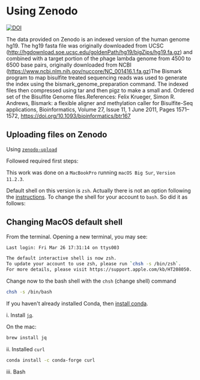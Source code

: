 # Using Zenodo

[![DOI](https://zenodo.org/badge/DOI/10.5281/zenodo.4625710.svg)](10.5281/zenodo.4625710)

The data provided on Zenodo is an indexed version of the human genome hg19. The hg19 fasta file was originally downloaded from UCSC (http://hgdownload.soe.ucsc.edu/goldenPath/hg19/bigZips/hg19.fa.gz) and combined with a target portion of the phage lambda genome from 4500 to 6500 base pairs, originally downloaded from NCBI (https://www.ncbi.nlm.nih.gov/nuccore/NC_001416.1.fa.gz)The Bismark program to map bisulfite treated sequencing reads was used to generate the index using the bismark_genome_preparation command. The indexed files then compressed using tar and then pigz to make a small and. Ordered set of the Bisulfite Genome files.References:
Felix Krueger, Simon R. Andrews, Bismark: a flexible aligner and methylation caller for Bisulfite-Seq applications, Bioinformatics, Volume 27, Issue 11, 1 June 2011, Pages 1571–1572, https://doi.org/10.1093/bioinformatics/btr167


## Uploading files on Zenodo

Using [`zenodo-upload`](https://github.com/jhpoelen/zenodo-upload)

Followed required first steps:

This work was done on a `MacBookPro` running `macOS Big Sur`, `Version 11.2.3`.

Default shell on this version is `zsh`.  Actually there is not an option following the [instructions](https://support.apple.com/kb/HT208050). To change the shell for your account to `bash`.   So did it as follows:

## Changing MacOS default shell

From the terminal. Opening a new terminal, you may see:

```bash
Last login: Fri Mar 26 17:31:14 on ttys003

The default interactive shell is now zsh.
To update your account to use zsh, please run `chsh -s /bin/zsh`.
For more details, please visit https://support.apple.com/kb/HT208050.
```

Change now to the bash shell with the `chsh` (change shell) command

```bash
chsh -s /bin/bash
```

If you haven't already installed Conda, then [install conda](https://conda.io/projects/conda/en/latest/user-guide/install/index.html).

i. Install [`jq`](https://stedolan.github.io/jq/).  

On the mac:

```bash
brew install jq
```

ii. Installed `curl`

```bash
conda install -c conda-forge curl
```

iii. Bash

